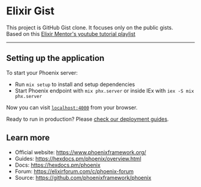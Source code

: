 # Elixir Gist
This project is GitHub Gist clone. It focuses only on the public gists. \
Based on this [Elixir Mentor's youtube tutorial playlist](https://www.youtube.com/watch?v=OMKugMwRrko&list=PL2Rv8vpZJz4x1Svv79WdT0Da42kWt_hQ0&index=2)

---
## Setting up the application
To start your Phoenix server:

  * Run `mix setup` to install and setup dependencies
  * Start Phoenix endpoint with `mix phx.server` or inside IEx with `iex -S mix phx.server`

Now you can visit [`localhost:4000`](http://localhost:4000) from your browser.

Ready to run in production? Please [check our deployment guides](https://hexdocs.pm/phoenix/deployment.html).

## Learn more

  * Official website: https://www.phoenixframework.org/
  * Guides: https://hexdocs.pm/phoenix/overview.html
  * Docs: https://hexdocs.pm/phoenix
  * Forum: https://elixirforum.com/c/phoenix-forum
  * Source: https://github.com/phoenixframework/phoenix

